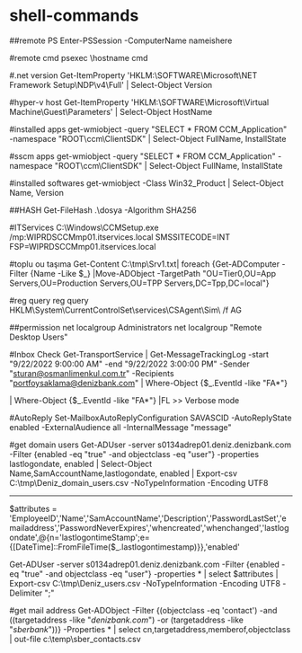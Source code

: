 # shell-commands



##remote PS
Enter-PSSession -ComputerName nameishere

#remote cmd
psexec \\hostname cmd

#.net version
Get-ItemProperty 'HKLM:\SOFTWARE\Microsoft\NET Framework Setup\NDP\v4\Full' | Select-Object Version

#hyper-v host
Get-ItemProperty 'HKLM:\SOFTWARE\Microsoft\Virtual Machine\Guest\Parameters\' | Select-Object HostName

#installed apps
get-wmiobject -query "SELECT * FROM CCM_Application" -namespace "ROOT\ccm\ClientSDK" | Select-Object FullName, InstallState

#sscm apps
get-wmiobject -query "SELECT * FROM CCM_Application" -namespace "ROOT\ccm\ClientSDK" | Select-Object FullName, InstallState

#installed softwares
get-wmiobject -Class Win32_Product | Select-Object Name, Version

##HASH
Get-FileHash .\dosya -Algorithm SHA256

#ITServices
C:\Windows\CCMSetup.exe /mp:WIPRDSCCMmp01.itservices.local SMSSITECODE=INT FSP=WIPRDSCCMmp01.itservices.local

#toplu ou taşıma
Get-Content C:\tmp\Srv1.txt| foreach {Get-ADComputer -Filter {Name -Like $_} |Move-ADObject -TargetPath "OU=Tier0,OU=App Servers,OU=Production Servers,OU=TPP Servers,DC=Tpp,DC=local"}

#reg query
reg query HKLM\System\CurrentControlSet\services\CSAgent\Sim\ /f AG

##permission
net localgroup Administrators
net localgroup "Remote Desktop Users"

#Inbox Check
Get-TransportService | Get-MessageTrackingLog -start "9/22/2022 9:00:00 AM" -end "9/22/2022 3:00:00 PM" -Sender "sturan@osmanlimenkul.com.tr" -Recipients "portfoysaklama@denizbank.com" | Where-Object {$_.EventId -like "FA*"}

| Where-Object {$_.EventId -like "FA*"} |FL >> Verbose mode

#AutoReply
Set-MailboxAutoReplyConfiguration SAVASCID -AutoReplyState enabled -ExternalAudience all -InternalMessage "message"

#get domain users
Get-ADUser -server s0134adrep01.deniz.denizbank.com -Filter {enabled -eq "true" -and objectclass -eq "user"} -properties lastlogondate, enabled | Select-Object Name,SamAccountName,lastlogondate, enabled | 
Export-csv C:\tmp\Deniz_domain_users.csv -NoTypeInformation -Encoding UTF8

---------------------

$attributes = 'EmployeeID','Name','SamAccountName','Description','PasswordLastSet','emailaddress','PasswordNeverExpires','whencreated','whenchanged','lastlogondate',@{n='lastlogontimeStamp';e={[DateTime]::FromFileTime($_.lastlogontimestamp)}},'enabled'
 
Get-ADUser -server s0134adrep01.deniz.denizbank.com -Filter {enabled -eq "true" -and objectclass -eq "user"} -properties * | select $attributes | 
Export-csv C:\tmp\Deniz_users.csv -NoTypeInformation -Encoding UTF8 -Delimiter ";" 

#get mail address
Get-ADObject -Filter {(objectclass -eq 'contact') -and ((targetaddress -like "*denizbank.com*") -or (targetaddress -like "*sberbank*"))} -Properties *  | 
select cn,targetaddress,memberof,objectclass | out-file c:\temp\sber_contacts.csv 



